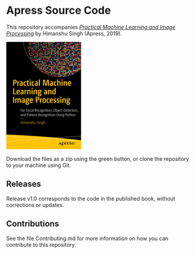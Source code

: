 # Apress Source Code

This repository accompanies [*Practical Machine Learning and Image Processing*](https://www.apress.com/9781484241486) by Himanshu Singh (Apress, 2019).

[comment]: #cover
![Cover image](9781484241486.jpg)

Download the files as a zip using the green button, or clone the repository to your machine using Git.

## Releases

Release v1.0 corresponds to the code in the published book, without corrections or updates.

## Contributions

See the file Contributing.md for more information on how you can contribute to this repository.